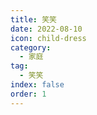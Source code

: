 ```yaml
---
title: 笑笑
date: 2022-08-10
icon: child-dress
category:
  - 家庭
tag:
  - 笑笑
index: false
order: 1
---
```

